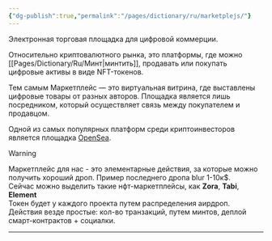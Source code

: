 ```yaml
---
{"dg-publish":true,"permalink":"/pages/dictionary/ru/marketplejs/"}
---
```



Электронная торговая площадка для цифровой коммерции.

Относительно криптовалютного рынка, это платформы, где можно [[Pages/Dictionary/Ru/Минт\|минтить]], продавать или покупать цифровые активы в виде NFT-токенов.

Тем самым Маркетплейс — это виртуальная витрина, где выставлены цифровые товары от разных авторов. Площадка является лишь посредником, который осуществляет связь между покупателем и продавцом.

Одной из самых популярных платформ среди криптоинвесторов является площадка [OpenSea](https://opensea.io).

Warning

Маркетплейс для нас - это элементарные действия, за которые можно получить хороший дроп. Пример последнего дропа blur 1-10к$.  
Сейчас можно выделить такие нфт-маркетплейсы, как **Zora**, **Tabi**, **Element**  
Токен будет у каждого проекта путем распределения аирдроп. Действия везде простые: кол-во транзакций, путем минтов, деплой смарт-контрактов + социалки.

---
